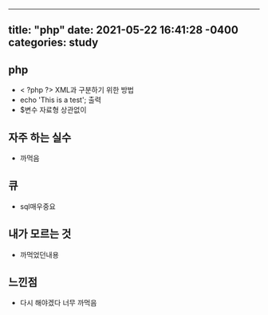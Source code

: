  ---
title: "php"
date: 2021-05-22 16:41:28 -0400
categories: study
---
 ## php
  - < ?php	 ?>	XML과 구분하기 위한 방법
  -  echo 'This is a test'; 출력
  - $변수 자료형 상관없이 
 
## 자주 하는 실수
  - 까먹음
## 큐
  - sql매우중요
## 내가 모르는 것
  - 까먹었던내용
## 느낀점
  - 다시 해야겠다 너무 까먹음

